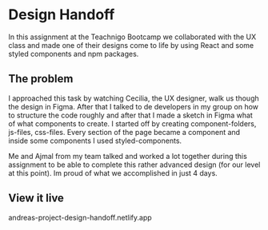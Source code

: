 # Design Handoff

In this assignment at the Teachnigo Bootcamp we collaborated with the UX class and made one of their designs come to life by using React and some styled components and npm packages.

## The problem

I approached this task by watching Cecilia, the UX designer, walk us though the design in Figma. After that I talked to de developers in my group on how to structure the code roughly and after that I made a sketch in Figma what of what components to create. I started off by creating component-folders, js-files, css-files. Every section of the page became a component and inside some components I used styled-components.

Me and Ajmal from my team talked and worked a lot together during this assignment to be able to complete this rather advanced design (for our level at this point). Im proud of what we accomplished in just 4 days.

## View it live

andreas-project-design-handoff.netlify.app



